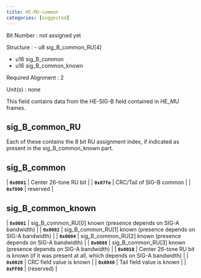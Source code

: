 ```yaml
---
title: HE-MU-common
categories: [suggested]
---
```

Bit Number
: not assigned yet

Structure
: - u8 sig_B_common_RU[4]
  - u16 sig_B_common
  - u16 sig_B_common_known

Required Alignment
: 2

Unit(s)
: none

This field contains data from the HE-SIG-B field contained in HE_MU
frames.

## sig_B_common_RU

Each of these contains the 8 bit RU assignment index, if indicated as
present in the sig_B_common_known part.

## sig_B_common

| **`0x0001`** | Center 26-tone RU bit |
| **`0x07fe`** | CRC/Tail of SIG-B common |
| **`0xf800`** | reserved |

## sig_B_common_known

| **`0x0001`** | sig_B_common_RU[0] known (presence depends on SIG-A bandwidth) |
| **`0x0002`** | sig_B_common_RU[1] known (presence depends on SIG-A bandwidth) |
| **`0x0004`** | sig_B_common_RU[2] known (presence depends on SIG-A bandwidth) |
| **`0x0008`** | sig_B_common_RU[3] known (presence depends on SIG-A bandwidth) |
| **`0x0010`** | Center 26-tone RU bit is known (if it was present at all, which depends on SIG-A bandwidth) |
| **`0x0020`** | CRC field value is known |
| **`0x0040`** | Tail field value is known |
| **`0xFF80`** | (reserved) |
